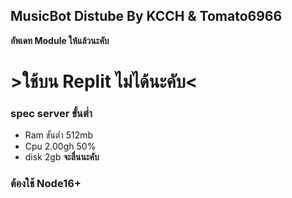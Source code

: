 ## MusicBot Distube By KCCH & Tomato6966

**อัพเดท Module ให้แล้วนะคับ**

# >ใช้บน Replit ไม่ได้นะคับ<





### spec server ขั้นต่ำ
 - Ram ขั้นต่ำ 512mb 
 - Cpu 2.00gh 50% 
 - disk 2gb 
 __จะลื่นนะคับ__
### ต้องใช้ Node16+
